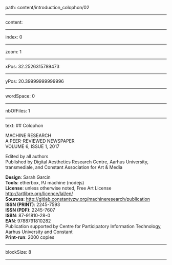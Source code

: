 path: content/introduction_colophon/02

----

content: 

----

index: 0

----

zoom: 1

----

xPos: 32.2526315789473

----

yPos: 20.39999999999996

----

wordSpace: 0

----

nbOfFiles: 1

----

text: ## Colophon 

MACHINE RESEARCH   
A PEER-REVIEWED NEWSPAPER  
VOLUME 6, ISSUE 1, 2017  

Edited by all authors  
Published by Digital Aesthetics Research Centre, Aarhus University, transmediale, and Constant Association for Art & Media  


**Design**: Sarah Garcin  
**Tools**: etherbox, PJ machine (nodejs)  
**License**: unless otherwise noted, Free Art License    
<http://artlibre.org/licence/lal/en/>  
**Sources**: http://gitlab.constantvzw.org/machineresearch/publication  
**ISSN (PRINT)**: 2245-7593  
**ISSN (PDF)**: 2245-7607  
**ISBN**: 87-91810-28-0  
**EAN**: 9788791810282   
Publication supported by Centre for Participatory Information Technology,
Aarhus University and Constant  
**Print-run**: 2000 copies  

----

blockSize: 8

----

